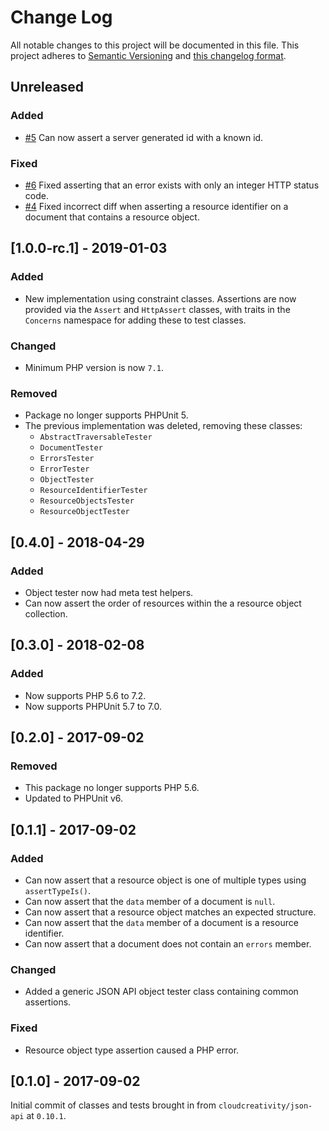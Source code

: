 # Change Log

All notable changes to this project will be documented in this file. This project adheres to
[Semantic Versioning](http://semver.org/) and [this changelog format](http://keepachangelog.com/).

## Unreleased

### Added
- [#5](https://github.com/cloudcreativity/json-api-testing/issues/5)
Can now assert a server generated id with a known id.

### Fixed
- [#6](https://github.com/cloudcreativity/json-api-testing/issues/6)
Fixed asserting that an error exists with only an integer HTTP status code.
- [#4](https://github.com/cloudcreativity/json-api-testing/issues/4)
Fixed incorrect diff when asserting a resource identifier on a document that contains a resource object.

## [1.0.0-rc.1] - 2019-01-03

### Added
- New implementation using constraint classes. Assertions are now provided via the `Assert` and `HttpAssert`
classes, with traits in the `Concerns` namespace for adding these to test classes.

### Changed
- Minimum PHP version is now `7.1`.

### Removed
- Package no longer supports PHPUnit 5.
- The previous implementation was deleted, removing these classes:
  - `AbstractTraversableTester`
  - `DocumentTester`
  - `ErrorsTester`
  - `ErrorTester`
  - `ObjectTester`
  - `ResourceIdentifierTester`
  - `ResourceObjectsTester`
  - `ResourceObjectTester`

## [0.4.0] - 2018-04-29

### Added
- Object tester now had meta test helpers.
- Can now assert the order of resources within the a resource object collection.

## [0.3.0] - 2018-02-08

### Added
- Now supports PHP 5.6 to 7.2.
- Now supports PHPUnit 5.7 to 7.0.

## [0.2.0] - 2017-09-02

### Removed
- This package no longer supports PHP 5.6.
- Updated to PHPUnit v6.

## [0.1.1] - 2017-09-02

### Added
- Can now assert that a resource object is one of multiple types using `assertTypeIs()`.
- Can now assert that the `data` member of a document is `null`.
- Can now assert that a resource object matches an expected structure.
- Can now assert that the `data` member of a document is a resource identifier.
- Can now assert that a document does not contain an `errors` member.

### Changed
- Added a generic JSON API object tester class containing common assertions.

### Fixed
- Resource object type assertion caused a PHP error.

## [0.1.0] - 2017-09-02

Initial commit of classes and tests brought in from `cloudcreativity/json-api` at `0.10.1`.
